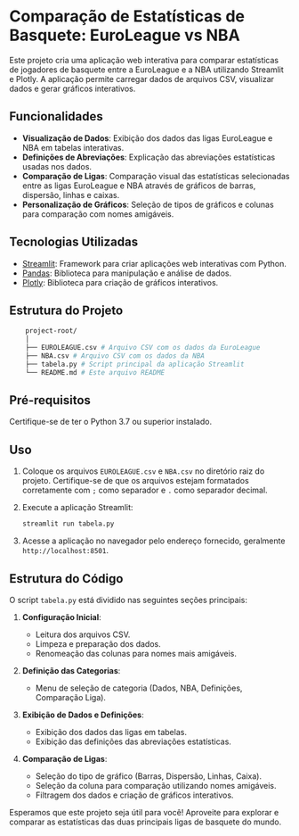 # Comparação de Estatísticas de Basquete: EuroLeague vs NBA

Este projeto cria uma aplicação web interativa para comparar estatísticas de jogadores de basquete entre a EuroLeague e a NBA utilizando Streamlit e Plotly. A aplicação permite carregar dados de arquivos CSV, visualizar dados e gerar gráficos interativos.

## Funcionalidades

- **Visualização de Dados**: Exibição dos dados das ligas EuroLeague e NBA em tabelas interativas.
- **Definições de Abreviações**: Explicação das abreviações estatísticas usadas nos dados.
- **Comparação de Ligas**: Comparação visual das estatísticas selecionadas entre as ligas EuroLeague e NBA através de gráficos de barras, dispersão, linhas e caixas.
- **Personalização de Gráficos**: Seleção de tipos de gráficos e colunas para comparação com nomes amigáveis.

## Tecnologias Utilizadas

- [Streamlit](https://streamlit.io/): Framework para criar aplicações web interativas com Python.
- [Pandas](https://pandas.pydata.org/): Biblioteca para manipulação e análise de dados.
- [Plotly](https://plotly.com/python/): Biblioteca para criação de gráficos interativos.

## Estrutura do Projeto
```bash
    project-root/
    │
    ├── EUROLEAGUE.csv # Arquivo CSV com os dados da EuroLeague
    ├── NBA.csv # Arquivo CSV com os dados da NBA
    ├── tabela.py # Script principal da aplicação Streamlit
    └── README.md # Este arquivo README
```

## Pré-requisitos

Certifique-se de ter o Python 3.7 ou superior instalado. 

## Uso

1. Coloque os arquivos `EUROLEAGUE.csv` e `NBA.csv` no diretório raiz do projeto. Certifique-se de que os arquivos estejam formatados corretamente com `;` como separador e `.` como separador decimal.

2. Execute a aplicação Streamlit:
    ```bash
    streamlit run tabela.py
    ```

3. Acesse a aplicação no navegador pelo endereço fornecido, geralmente `http://localhost:8501`.

## Estrutura do Código

O script `tabela.py` está dividido nas seguintes seções principais:

1. **Configuração Inicial**:
    - Leitura dos arquivos CSV.
    - Limpeza e preparação dos dados.
    - Renomeação das colunas para nomes mais amigáveis.

2. **Definição das Categorias**:
    - Menu de seleção de categoria (Dados, NBA, Definições, Comparação Liga).

3. **Exibição de Dados e Definições**:
    - Exibição dos dados das ligas em tabelas.
    - Exibição das definições das abreviações estatísticas.

4. **Comparação de Ligas**:
    - Seleção do tipo de gráfico (Barras, Dispersão, Linhas, Caixa).
    - Seleção da coluna para comparação utilizando nomes amigáveis.
    - Filtragem dos dados e criação de gráficos interativos.

Esperamos que este projeto seja útil para você! Aproveite para explorar e comparar as estatísticas das duas principais ligas de basquete do mundo.
